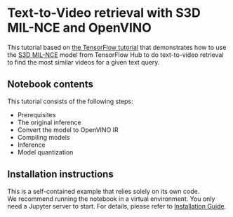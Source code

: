 # Text-to-Video retrieval with S3D MIL-NCE and OpenVINO

This tutorial based on [the TensorFlow tutorial](https://www.tensorflow.org/hub/tutorials/text_to_video_retrieval_with_s3d_milnce) that demonstrates how to use the [S3D MIL-NCE](https://tfhub.dev/deepmind/mil-nce/s3d/1) model from TensorFlow Hub to do text-to-video retrieval to find the most similar videos for a given text query.

## Notebook contents
This tutorial consists of the following steps:
- Prerequisites
- The original inference
- Convert the model to OpenVINO IR
- Compiling models
- Inference
- Model quantization

## Installation instructions
This is a self-contained example that relies solely on its own code.</br>
We recommend running the notebook in a virtual environment. You only need a Jupyter server to start.
For details, please refer to [Installation Guide](../../README.md).
